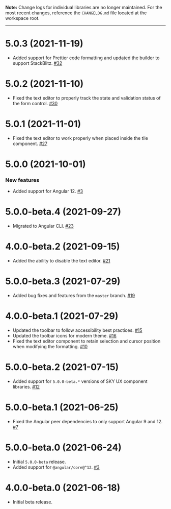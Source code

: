 **Note:** Change logs for individual libraries are no longer maintained. For the most recent changes, reference the `CHANGELOG.md` file located at the workspace root.

___
# 5.0.3 (2021-11-19)

- Added support for Prettier code formatting and updated the builder to support StackBlitz. [#32](https://github.com/blackbaud/skyux-text-editor/pull/32)

# 5.0.2 (2021-11-10)

- Fixed the text editor to properly track the state and validation status of the form control. [#30](https://github.com/blackbaud/skyux-text-editor/pull/30)

# 5.0.1 (2021-11-01)

- Fixed the text editor to work properly when placed inside the tile component. [#27](https://github.com/blackbaud/skyux-text-editor/pull/27)

# 5.0.0 (2021-10-01)

### New features

- Added support for Angular 12. [#3](https://github.com/blackbaud/skyux-text-editor/pull/3)

# 5.0.0-beta.4 (2021-09-27)

- Migrated to Angular CLI. [#23](https://github.com/blackbaud/skyux-text-editor/pull/23)

# 4.0.0-beta.2 (2021-09-15)

- Added the ability to disable the text editor. [#21](https://github.com/blackbaud/skyux-text-editor/pull/21)

# 5.0.0-beta.3 (2021-07-29)

- Added bug fixes and features from the `master` branch. [#19](https://github.com/blackbaud/skyux-text-editor/pull/19)

# 4.0.0-beta.1 (2021-07-29)

- Updated the toolbar to follow accessibility best practices. [#15](https://github.com/blackbaud/skyux-text-editor/pull/15)
- Updated the toolbar icons for modern theme. [#16](https://github.com/blackbaud/skyux-text-editor/pull/16)
- Fixed the text editor component to retain selection and cursor position when modifying the formatting. [#10](https://github.com/blackbaud/skyux-text-editor/pull/10)

# 5.0.0-beta.2 (2021-07-15)

- Added support for `5.0.0-beta.*` versions of SKY UX component libraries. [#12](https://github.com/blackbaud/skyux-text-editor/pull/12)

# 5.0.0-beta.1 (2021-06-25)

- Fixed the Angular peer dependencies to only support Angular 9 and 12. [#7](https://github.com/blackbaud/skyux-text-editor/pull/7)

# 5.0.0-beta.0 (2021-06-24)

- Initial `5.0.0-beta` release.
- Added support for `@angular/core@^12`. [#3](https://github.com/blackbaud/skyux-text-editor/pull/3)

# 4.0.0-beta.0 (2021-06-18)

- Initial beta release.
